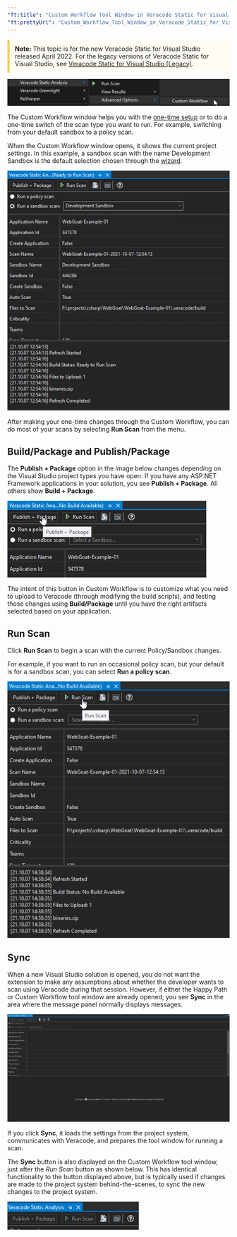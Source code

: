 ```yaml
---
"ft:title": "Custom Workflow Tool Window in Veracode Static for Visual Studio"
"ft:prettyUrl": "Custom_Workflow_Tool_Window_in_Veracode_Static_for_Visual_Studio"
---
```


 <p style="background-color:#FFFCF3; padding: 12px; border-left: 5px solid #F7CD55;"><b>Note:</b> This topic is for the new Veracode Static for Visual Studio released April 2022. For the legacy versions of Veracode Static for Visual Studio, see <a href="https://docs.veracode.com/r/c_title_VS">Veracode Static for Visual Studio (Legacy)</a>.</p>

![](../../images/custom-workflow-menu.png)

The Custom Workflow window helps you with the [one-time setup](https://docs.veracode.com/r/One_Time_Setup_of_Veracode_Static_for_Visual_Studio) or to do a one-time switch of the scan type you want to run. For example, switching from your default sandbox to a policy scan.

When the Custom Workflow window opens, it shows the current project settings. In this example, a sandbox scan with the name Development Sandbox is the default selection chosen through the [wizard](https://docs.veracode.com/r/Configure_Project_Settings_for_Veracode_Static_for_Visual_Studio).

![](../../images/custom-workflow-window.png)

After making your one-time changes through the Custom Workflow, you can do most of your scans by selecting **Run Scan** from the menu.

## Build/Package and Publish/Package

The **Publish + Package** option in the image below changes depending on the Visual Studio project types you have open. If you have any ASP.NET Framework applications in your solution, you see **Publish + Package**. All others show **Build + Package**.

![](../../images/custom-workflow-build-package.png)

The intent of this button in Custom Workflow is to customize what you need to upload to Veracode (through modifying the build scripts), and testing those changes using **Build/Package** until you have the right artifacts selected based on your application.

## Run Scan

Click **Run Scan** to begin a scan with the current Policy/Sandbox changes.

For example, if you want to run an occasional policy scan, but your default is for a sandbox scan, you can select **Run a policy scan**.

![](../../images/custom-workflow-run-scan.png)

## Sync

When a new Visual Studio solution is opened, you do not want the extension to make any assumptions about whether the developer wants to scan using Veracode during that session. However, if either the Happy Path or Custom Workflow tool window are already opened, you see **Sync** in the area where the message panel normally displays messages.

![](../../images/custom-workflow-sync-button-message-panel.png)

If you click **Sync**, it loads the settings from the project system, communicates with Veracode, and prepares the tool window for running a scan.

The **Sync** button is also displayed on the Custom Workflow tool window, just after the *Run Scan* button as shown below. This has identical functionality to the button displayed above, but is typically used if changes are made to the project system behind-the-scenes, to sync the new changes to the project system.

![](../../images/custom-workflow-sync-button-main.png)